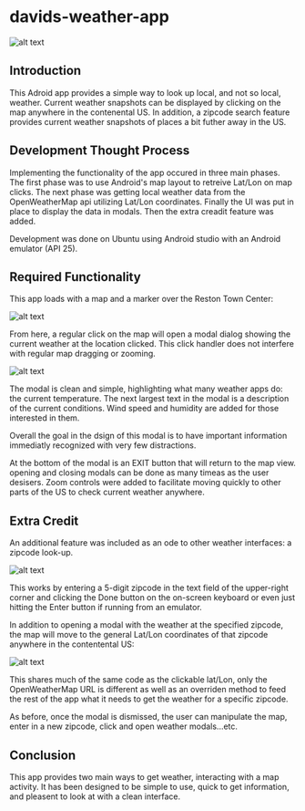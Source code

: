 # davids-weather-app

![alt text](https://github.com/phase681/davids-weather-app/blob/master/screenshots/Screenshot%20at%202018-02-07%2019:46:01.png)

## Introduction
This Adroid app provides a simple way to look up local, and not so local, weather.  Current weather snapshots can be displayed by clicking on the map anywhere in the contenental US.  In addition, a zipcode search feature provides current weather snapshots of places a bit futher away in the US.  

## Development Thought Process
Implementing the functionality of the app occured in three main phases.  The first phase was to use Android's map layout to retreive Lat/Lon on map clicks.  The next phase was getting local weather data from the OpenWeatherMap api utilizing Lat/Lon coordinates.  Finally the UI was put in place to display the data in modals.  Then the extra creadit feature was added.

Development was done on Ubuntu using Android studio with an Android emulator (API 25).

## Required Functionality
This app loads with a map and a marker over the Reston Town Center:

![alt text](https://github.com/phase681/davids-weather-app/blob/master/screenshots/Screenshot%20at%202018-02-07%2019:43:41.png)

From here, a regular click on the map will open a modal dialog showing the current weather at the location clicked.  This click handler does not interfere with regular map dragging or zooming.  

![alt text](https://github.com/phase681/davids-weather-app/blob/master/screenshots/Screenshot%20at%202018-02-07%2019:44:20.png)

The modal is clean and simple, highlighting what many weather apps do: the current temperature.  The next largest text in the modal is a description of the current conditions.  Wind speed and humidity are added for those interested in them.  

Overall the goal in the dsign of this modal is to have important information immediatly recognized with very few distractions.  

At the bottom of the modal is an EXIT button that will return to the map view.  opening and closing modals can be done as many timeas as the user desisers.  Zoom controls were added to facilitate moving quickly to other parts of the US to check current weather anywhere.  


## Extra Credit
An additional feature was included as an ode to other weather interfaces: a zipcode look-up.  

![alt text](https://github.com/phase681/davids-weather-app/blob/master/screenshots/Screenshot%20at%202018-02-07%2019:44:46.png)

This works by entering a 5-digit zipcode in the text field of the upper-right corner and clicking the Done button on the on-screen keyboard or even just hitting the Enter button if running from an emulator.

In addition to opening a modal with the weather at the specified zipcode, the map will move to the general Lat/Lon coordinates of that zipcode anywhere in the contentental US:

![alt text](https://github.com/phase681/davids-weather-app/blob/master/screenshots/Screenshot%20at%202018-02-07%2019:45:09.png)

This shares much of the same code as the clickable lat/Lon, only the OpenWeatherMap URL is different as well as an overriden method to feed the rest of the app what it needs to get the weather for a specific zipcode.  

As before, once the modal is dismissed, the user can manipulate the map, enter in a new zipcode, click and open weather modals...etc. 

## Conclusion
This app provides two main ways to get weather, interacting with a map activity.  It has been designed to be simple to use, quick to get information, and pleasent to look at with a clean interface.  

